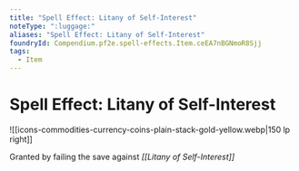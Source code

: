 ```yaml
---
title: "Spell Effect: Litany of Self-Interest"
noteType: ":luggage:"
aliases: "Spell Effect: Litany of Self-Interest"
foundryId: Compendium.pf2e.spell-effects.Item.ceEA7nBGNmoR8Sjj
tags:
  - Item
---
```


# Spell Effect: Litany of Self-Interest
![[icons-commodities-currency-coins-plain-stack-gold-yellow.webp|150 lp right]]

Granted by failing the save against _[[Litany of Self-Interest]]_
